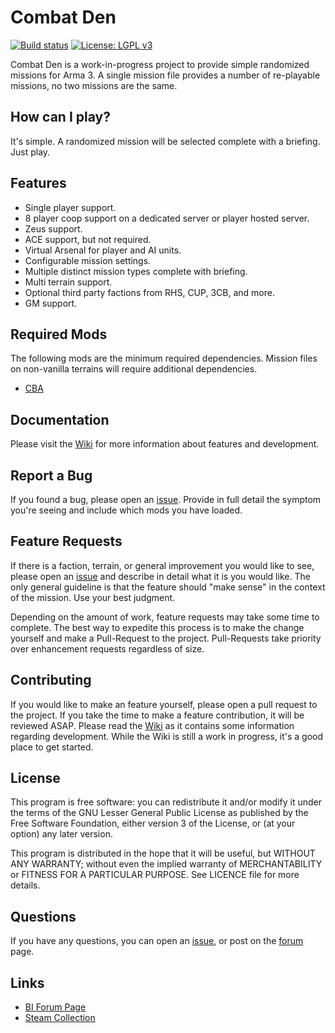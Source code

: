 # Combat Den

[![Build status](https://ci.appveyor.com/api/projects/status/2lqpbhv71sc97ip9/branch/master?svg=true)](https://ci.appveyor.com/project/dpottavio/combatden/branch/master) [![License: LGPL v3](https://img.shields.io/badge/License-LGPL%20v3-blue.svg)](https://www.gnu.org/licenses/lgpl-3.0)

Combat Den is a work-in-progress project to provide simple randomized
missions for Arma 3.  A single mission file provides a number of
re-playable missions, no two missions are the same.

## How can I play?

It's simple.  A randomized mission will be selected complete with a
briefing.  Just play.

## Features
* Single player support.
* 8 player coop support on a dedicated server or player hosted server.
* Zeus support.
* ACE support, but not required.
* Virtual Arsenal for player and AI units.
* Configurable mission settings.
* Multiple distinct mission types complete with briefing.
* Multi terrain support.
* Optional third party factions from RHS, CUP, 3CB, and more.
* GM support.

## Required Mods

The following mods are the minimum required dependencies.  Mission
files on non-vanilla terrains will require additional dependencies.

* [CBA](https://steamcommunity.com/workshop/filedetails/?id=450814997)

## Documentation

Please visit the [Wiki](https://github.com/dpottavio/CombatDen/wiki)
for more information about features and development.

## Report a Bug

If you found a bug, please open an
[issue](https://github.com/dpottavio/CombatDen/issues).  Provide in
full detail the symptom you're seeing and include which mods you have
loaded.

## Feature Requests

If there is a faction, terrain, or general improvement you would like
to see, please open an
[issue](https://github.com/dpottavio/CombatDen/issues) and describe in
detail what it is you would like.  The only general guideline is that
the feature should "make sense" in the context of the mission.  Use
your best judgment.

Depending on the amount of work, feature requests may take some time
to complete.  The best way to expedite this process is to make the
change yourself and make a Pull-Request to the project.  Pull-Requests
take priority over enhancement requests regardless of size.

## Contributing

If you would like to make an feature yourself, please open a pull
request to the project.  If you take the time to make a feature
contribution, it will be reviewed ASAP.  Please read the
[Wiki](https://github.com/dpottavio/CombatDen/wiki) as it contains
some information regarding development.  While the Wiki is still a
work in progress, it's a good place to get started.

## License

This program is free software: you can redistribute it and/or modify
it under the terms of the GNU Lesser General Public License as
published by the Free Software Foundation, either version 3 of the
License, or (at your option) any later version.

This program is distributed in the hope that it will be useful,
but WITHOUT ANY WARRANTY; without even the implied warranty of
MERCHANTABILITY or FITNESS FOR A PARTICULAR PURPOSE.  See LICENCE
file for more details.

## Questions

If you have any questions, you can open an
[issue](https://github.com/dpottavio/CombatDen/issues), or post on the
[forum](https://forums.bohemia.net/forums/topic/219387-combat-den/)
page.

## Links

* [BI Forum Page](https://forums.bohemia.net/forums/topic/219387-combat-den/)
* [Steam Collection](https://steamcommunity.com/workshop/filedetails/?id=1491480111)
